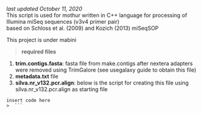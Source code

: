*last updated October 11, 2020*  
This script is used for mothur written in C++ language for processing of Illumina miSeq sequences (v3v4 primer pair)  
based on Schloss et al. (2009) and Kozich (2013) miSeqSOP

This project is under mabini

>**required files**  
  1) **trim.contigs.fasta**: fasta file from make.contigs after nextera adapters were removed using TrimGalore (see usegalaxy guide to obtain this file)  
  2) **metadata.txt** file  
  3) **silva.nr_v132.pcr.align**: below is the script for creating this file using silva.nr_v132.pcr.align as starting file
  ```
  insert code here
>  ```
